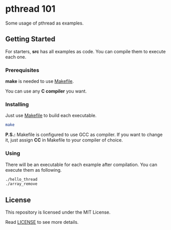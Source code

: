 # pthread 101

Some usage of pthread as examples.

## Getting Started

For starters, **src** has all examples as code. You can compile them to execute each one.

### Prerequisites

**make** is needed to use [Makefile](Makefile).

You can use any **C compiler** you want. 

### Installing

Just use [Makefile](Makefile) to build each executable.
```sh
make
```
**P.S.:** Makefile is configured to use GCC as compiler. If you want to change it, just assign **CC** in Makefile to your compiler of choice.

### Using

There will be an executable for each example after compilation. You can execute them as following.

```sh
./hello_thread
./array_remove
```

## License

This repository is licensed under the MIT License.

Read [LICENSE](LICENSE) to see more details.

